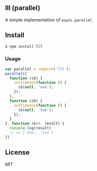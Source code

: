 ## lll (parallel)

A simple implementation of `async.parallel`

## Install

```sh
$ npm install lll
```

### Usage

```js
var parallel = require('lll');
parallel([
  function (cb) {
    setTimeout(function () {
      cb(null, 'one');
    });
  },
  function (cb) {
    setTimeout(function () {
      cb(null, 'two');
    });
  }
], function (err, result) {
  console.log(result)
  // => ['one', 'two']
})
```

## License

MIT

